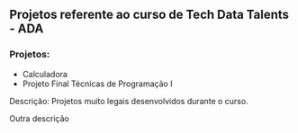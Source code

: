 

## Projetos referente ao curso de Tech Data Talents - ADA

### Projetos:

- Calculadora
- Projeto Final Técnicas de Programação I

Descrição:
Projetos muito legais desenvolvidos durante o curso.

Outra descrição